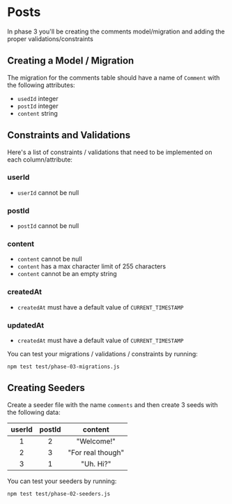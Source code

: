# Posts

In phase 3 you'll be creating the comments model/migration and adding the proper validations/constraints

## Creating a Model / Migration

The migration for the comments table should have a name of `Comment` with the following attributes:

-   `usedId` integer
-   `postId` integer
-   `content` string

## Constraints and Validations

Here's a list of constraints / validations that need to be implemented on each column/attribute:

### userId

-   `userId` cannot be null

### postId

-   `postId` cannot be null

### content

-   `content` cannot be null
-   `content` has a max character limit of 255 characters
-   `content` cannot be an empty string

### createdAt

-   `createdAt` must have a default value of `CURRENT_TIMESTAMP`

### updatedAt

-   `createdAt` must have a default value of `CURRENT_TIMESTAMP`

You can test your migrations / validations / constraints by running:

```
npm test test/phase-03-migrations.js
```

## Creating Seeders

Create a seeder file with the name `comments` and then create 3 seeds with the following data:

| userId | postId |      content      |
| :----: | :----: | :---------------: |
|   1    |   2    |    "Welcome!"     |
|   2    |   3    | "For real though" |
|   3    |   1    |     "Uh. Hi?"     |

You can test your seeders by running:

```
npm test test/phase-02-seeders.js
```
